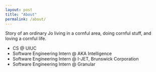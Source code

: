 ```yaml
---
layout: post
title: "About"
permalink: /about/
---
```


Story of an ordinary Jo living in a cornful area, doing cornful stuff, and loving a cornful life.  
- CS @ UIUC
- Software Engineering Intern @ AKA Intelligence
- Software Engineering Intern @ I-JET, Brunswick Corporation
- Software Engineering Intern @ Granular
